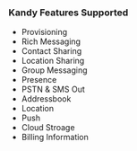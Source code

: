 ### Kandy Features Supported

- Provisioning 
- Rich Messaging
- Contact Sharing
- Location Sharing
- Group Messaging 
- Presence
- PSTN & SMS Out
- Addressbook
- Location
- Push
- Cloud Stroage
- Billing Information
